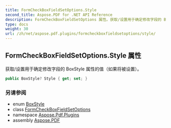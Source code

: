 ```yaml
---
title: FormCheckBoxFieldSetOptions.Style
second_title: Aspose.PDF for .NET API Reference
description: FormCheckBoxFieldSetOptions 属性。获取/设置用于确定修改字段的 BoxStyle 属性的值（如果将被设置）。
type: docs
weight: 30
url: /zh/net/aspose.pdf.plugins/formcheckboxfieldsetoptions/style/
---
```

## FormCheckBoxFieldSetOptions.Style 属性

获取/设置用于确定修改字段的 BoxStyle 属性的值（如果将被设置）。

```csharp
public BoxStyle? Style { get; set; }
```

### 另请参阅

* enum [BoxStyle](../../../aspose.pdf.forms/boxstyle/)
* class [FormCheckBoxFieldSetOptions](../)
* namespace [Aspose.Pdf.Plugins](../../../aspose.pdf.plugins/)
* assembly [Aspose.PDF](../../../)